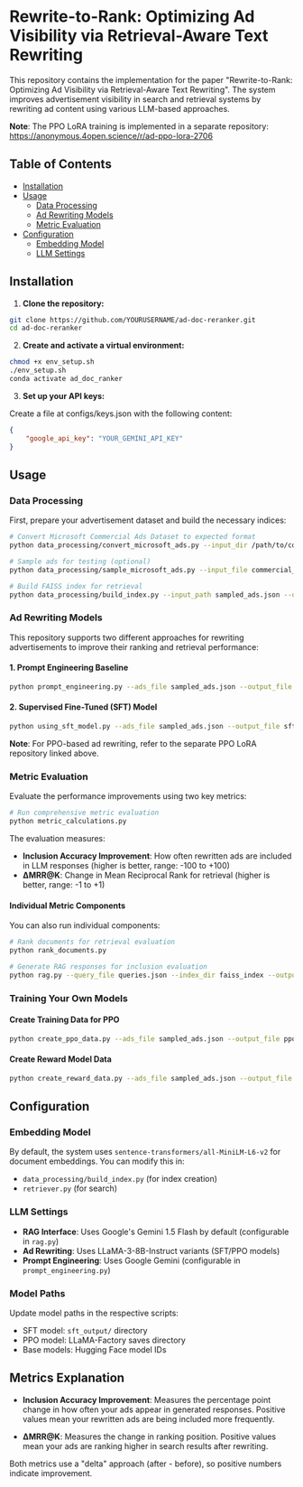 # Rewrite-to-Rank: Optimizing Ad Visibility via Retrieval-Aware Text Rewriting

This repository contains the implementation for the paper "Rewrite-to-Rank: Optimizing Ad Visibility via Retrieval-Aware Text Rewriting". The system improves advertisement visibility in search and retrieval systems by rewriting ad content using various LLM-based approaches.

**Note**: The PPO LoRA training is implemented in a separate repository: https://anonymous.4open.science/r/ad-ppo-lora-2706

## Table of Contents

- [Installation](#installation)
- [Usage](#usage)
  - [Data Processing](#data-processing)
  - [Ad Rewriting Models](#ad-rewriting-models)
  - [Metric Evaluation](#metric-evaluation)
- [Configuration](#configuration)
  - [Embedding Model](#embedding-model)
  - [LLM Settings](#llm-settings)

## Installation

1. **Clone the repository:**

```bash
git clone https://github.com/YOURUSERNAME/ad-doc-reranker.git
cd ad-doc-reranker
```

2. **Create and activate a virtual environment:**

```bash
chmod +x env_setup.sh
./env_setup.sh
conda activate ad_doc_ranker
```

3. **Set up your API keys:**
    
Create a file at configs/keys.json with the following content:

```json
{
    "google_api_key": "YOUR_GEMINI_API_KEY"
}
```

## Usage

### Data Processing

First, prepare your advertisement dataset and build the necessary indices:

```bash
# Convert Microsoft Commercial Ads Dataset to expected format
python data_processing/convert_microsoft_ads.py --input_dir /path/to/commercial_ads_dataset --output_file commercial_ads.json

# Sample ads for testing (optional)
python data_processing/sample_microsoft_ads.py --input_file commercial_ads.json --output_file sampled_ads.json --sample_size 200

# Build FAISS index for retrieval
python data_processing/build_index.py --input_path sampled_ads.json --output_dir faiss_index_original
```

### Ad Rewriting Models

This repository supports two different approaches for rewriting advertisements to improve their ranking and retrieval performance:

#### 1. Prompt Engineering Baseline
```bash
python prompt_engineering.py --ads_file sampled_ads.json --output_file prompt_rewritten_ads.json
```

#### 2. Supervised Fine-Tuned (SFT) Model
```bash
python using_sft_model.py --ads_file sampled_ads.json --output_file sft_rewritten_ads.json
```

**Note**: For PPO-based ad rewriting, refer to the separate PPO LoRA repository linked above.

### Metric Evaluation

Evaluate the performance improvements using two key metrics:

```bash
# Run comprehensive metric evaluation
python metric_calculations.py
```

The evaluation measures:
- **Inclusion Accuracy Improvement**: How often rewritten ads are included in LLM responses (higher is better, range: -100 to +100)
- **ΔMRR@K**: Change in Mean Reciprocal Rank for retrieval (higher is better, range: -1 to +1)

#### Individual Metric Components

You can also run individual components:

```bash
# Rank documents for retrieval evaluation
python rank_documents.py

# Generate RAG responses for inclusion evaluation
python rag.py --query_file queries.json --index_dir faiss_index --output_file responses.json
```

### Training Your Own Models

#### Create Training Data for PPO
```bash
python create_ppo_data.py --ads_file sampled_ads.json --output_file ppo_training_data.json
```

#### Create Reward Model Data
```bash
python create_reward_data.py --ads_file sampled_ads.json --output_file reward_training_data.json
```

## Configuration

### Embedding Model
By default, the system uses `sentence-transformers/all-MiniLM-L6-v2` for document embeddings. You can modify this in:
- `data_processing/build_index.py` (for index creation)
- `retriever.py` (for search)

### LLM Settings
- **RAG Interface**: Uses Google's Gemini 1.5 Flash by default (configurable in `rag.py`)
- **Ad Rewriting**: Uses LLaMA-3-8B-Instruct variants (SFT/PPO models)
- **Prompt Engineering**: Uses Google Gemini (configurable in `prompt_engineering.py`)

### Model Paths
Update model paths in the respective scripts:
- SFT model: `sft_output/` directory
- PPO model: LLaMA-Factory saves directory
- Base models: Hugging Face model IDs

## Metrics Explanation

- **Inclusion Accuracy Improvement**: Measures the percentage point change in how often your ads appear in generated responses. Positive values mean your rewritten ads are being included more frequently.

- **ΔMRR@K**: Measures the change in ranking position. Positive values mean your ads are ranking higher in search results after rewriting.

Both metrics use a "delta" approach (after - before), so positive numbers indicate improvement.